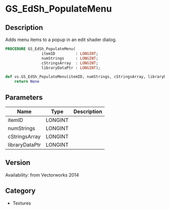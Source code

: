 # GS_EdSh_PopulateMenu

## Description
Adds menu items to a popup in an edit shader dialog.

```pascal
PROCEDURE GS_EdSh_PopulateMenu(
				itemID         : LONGINT;
				numStrings     : LONGINT;
				cStringsArray  : LONGINT;
				libraryDataPtr : LONGINT);
```

```python
def vs.GS_EdSh_PopulateMenu(itemID, numStrings, cStringsArray, libraryDataPtr):
    return None
```

## Parameters
|Name|Type|Description|
|---|---|---|
|itemID|LONGINT|   |
|numStrings|LONGINT|   |
|cStringsArray|LONGINT|   |
|libraryDataPtr|LONGINT|   |

## Version
Availability: from Vectorworks 2014

## Category
* Textures

